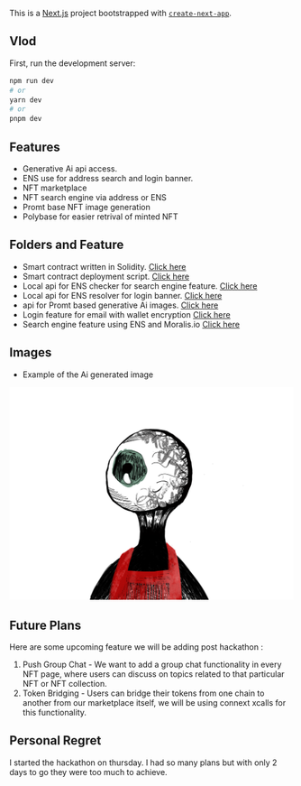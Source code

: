 This is a [Next.js](https://nextjs.org/) project bootstrapped with [`create-next-app`](https://github.com/vercel/next.js/tree/canary/packages/create-next-app).

## Vlod

First, run the development server:

```bash
npm run dev
# or
yarn dev
# or
pnpm dev
```

## Features


-  Generative Ai api access.
-  ENS use for address search and login banner.
-  NFT marketplace
-  NFT search engine via address or ENS
-  Promt base NFT image generation
-  Polybase for easier retrival of minted NFT


## Folders and Feature


- Smart contract written in Solidity. [Click here](https://github.com/diposs/vlod/blob/main/public/Contracts/)
- Smart contract deployment script. [Click here](https://github.com/diposs/vlod/blob/main/public/script/)
- Local api for ENS checker for search engine feature. [Click here](https://github.com/diposs/vlod/blob/main/pages/api/ensck.ts)
- Local api for ENS resolver for login banner. [Click here](https://github.com/diposs/vlod/blob/main/pages/api/ensnm.ts)
- api for Promt based generative Ai images. [Click here](https://github.com/diposs/vlod/blob/main/pages/api/gen.ts)
- Login feature for email with wallet encryption [Click here](https://github.com/diposs/vlod/blob/main/components/container/HeaderContainer.tsx)
- Search engine feature using ENS and Moralis.io [Click here](https://github.com/diposs/vlod/blob/main/components/container/searchresult.tsx)

## Images


-  Example of the Ai generated image
<img src='./public/example.png' alt='lurking Darkness' />


## Future Plans

Here are some upcoming feature we will be adding post hackathon :

1) Push Group Chat - 
We want to add a group chat functionality in every NFT page, where users can discuss on topics related to that particular NFT or NFT collection.
2) Token Bridging -
Users can bridge their tokens from one chain to another from our marketplace itself, we will be using connext xcalls for this functionality.


## Personal Regret 
I started the hackathon on thursday. I had so many plans but with only 2 days to go they were too much to achieve. 
